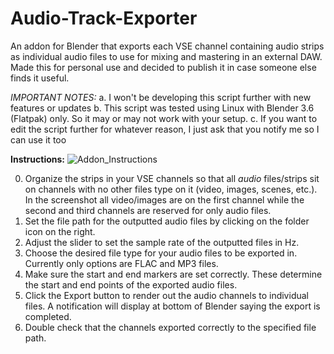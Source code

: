 # Audio-Track-Exporter
An addon for Blender that exports each VSE channel containing audio strips as individual audio files to use for mixing and mastering in an external DAW. Made this for personal use and decided to publish it in case someone else finds it useful. 

_IMPORTANT NOTES:_
a. I won't be developing this script further with new features or updates
b. This script was tested using Linux with Blender 3.6 (Flatpak) only. So it may or may not work with your setup.
c. If you want to edit the script further for whatever reason, I just ask that you notify me so I can use it too


**Instructions:**
![Addon_Instructions](https://github.com/JohnGalt10/Audio-Track-Exporter/assets/138226393/45a380d0-f536-45dc-802d-5f60370d3b6f)

0. Organize the strips in your VSE channels so that all _audio_ files/strips sit on channels with no other files type on it (video, images, scenes, etc.). In the screenshot all video/images are on the first channel while the second and third channels are reserved for only audio files.
1. Set the file path for the outputted audio files by clicking on the folder icon on the right.
2. Adjust the slider to set the sample rate of the outputted files in Hz.
3. Choose the desired file type for your audio files to be exported in. Currently only options are FLAC and MP3 files.
4. Make sure the start and end markers are set correctly. These determine the start and end points of the exported audio files.
5. Click the Export button to render out the audio channels to individual files. A notification will display at bottom of Blender saying the export is completed.
6. Double check that the channels exported correctly to the specified file path.
